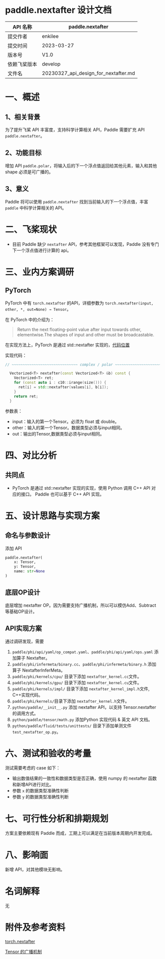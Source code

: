 # paddle.nextafter 设计文档

| API 名称     |                paddle.nextafter           |
| ------------ | ---------------------------------------- |
| 提交作者     | enkilee                                   |
| 提交时间     | 2023-03-27                                |
| 版本号       | V1.0                                      |
| 依赖飞桨版本  | develop                                   |
| 文件名       | 20230327_api_design_for_nextafter.md      |

# 一、概述

## 1、相关背景

为了提升飞桨 API 丰富度，支持科学计算相关 API，Paddle 需要扩充 API `paddle.nextafter`。

## 2、功能目标

增加 API `paddle.polar`，将输入后的下一个浮点值返回给其他元素，输入和其他 shape 必须是可广播的。

## 3、意义

Paddle 将可以使用 `paddle.nextafter` 找到当前输入的下一个浮点值，丰富 `paddle` 中科学计算相关的 API。

# 二、飞桨现状

- 目前 Paddle 缺少 `nextafter` API，参考其他框架可以发现，Paddle 没有专门下一个浮点值进行计算的 api。

# 三、业内方案调研

## PyTorch

PyTorch 中有 `torch.nextafter` 的API，详细参数为 `torch.nextafter(input, other, *, out=None) → Tensor`。

在 PyTorch 中的介绍为：

>Return the next floating-point value after input towards other, elementwise.The shapes of input and other must be broadcastable.

在实现方法上，PyTorch 是通过 std::nextafter 实现的，[代码位置](https://github.com/pytorch/pytorch/blob/master/aten/src/ATen/cpu/vec/vec_base.h#L473-L479)

实现代码：

```cpp
// ~~~~~~~~~~~~~~~~~~~~~~~~~~~~~~ complex / polar ~~~~~~~~~~~~~~~~~~~~~~~~~~~~~~

  Vectorized<T> nextafter(const Vectorized<T> &b) const {
    Vectorized<T> ret;
    for (const auto i : c10::irange(size())) {
      ret[i] = std::nextafter(values[i], b[i]);
    }
    return ret;
  }
```

参数表：

- input：输入的第一个Tensor。必须为 float 或 double。
- other：输入的第一个Tensor。数据类型必须与input相同。
- out：输出的Tensor,数据类型必须与input相同。

# 四、对比分析

## 共同点

- PyTorch 是通过 std::nextafter 实现的实现，使用 Python 调用 C++ API 对应的接口。 Paddle 也可以基于 C++ API 实现。


# 五、设计思路与实现方案

## 命名与参数设计

添加 API

```python
paddle.nextafter(
    x: Tensor,
    y: Tensor,
    name: str=None
)
```

## 底层OP设计

底层增加 nextafter OP。因为需要支持广播机制，所以可以模仿Add、Subtract等基础OP设计。

## API实现方案

通过调研发现，需要
1. `paddle/phi/api/yaml/op_compat.yaml`、`paddle/phi/api/yaml/ops.yaml` 添加算子 Nextafter。
2. `paddle/phi/infermeta/binary.cc`、`paddle/phi/infermeta/binary.h` 添加算子 NextafterInferMeta。
3. `paddle/phi/kernels/cpu/` 目录下添加 `nextafter_kernel.cc`文件。
4. `paddle/phi/kernels/gpu/` 目录下添加 `nextafter_kernel.cu`文件。
5. `paddle/phi/kernels/impl/` 目录下添加 `nextafter_kernel_impl.h`文件, C++实现代码。
6. `paddle/phi/kernels/`目录下添加 `nextafter_kernel.h`文件。
7. `python/paddle/__init__.py` 添加 nextafter API，以支持 Tensor.nextafter 的调用方式。
8. `python/paddle/tensor/math.py` 添加Python 实现代码 & 英文 API 文档。
9. `python/paddle/fluid/tests/unittests/` 目录下添加单测文件 `test_nextafter_op.py`。


# 六、测试和验收的考量

测试需要考虑的 case 如下：

- 输出数值结果的一致性和数据类型是否正确，使用 numpy 的 nextafter 函数和新增API进行对比。
- 参数 `x` 的数据类型准确性判断
- 参数 `y` 的数据类型准确性判断

# 七、可行性分析和排期规划

方案主要依赖现有 Paddle 而成，工期上可以满足在当前版本周期内开发完成。

# 八、影响面

新增 API，对其他模块无影响。

# 名词解释

无

# 附件及参考资料

[torch.nextafter](https://pytorch.org/docs/2.0/generated/torch.nextafter.html?highlight=nextafter#torch.nextafter)

[Tensor 的广播机制](https://www.paddlepaddle.org.cn/documentation/docs/zh/develop/guides/beginner/tensor_cn.html#id7)
